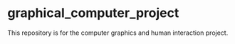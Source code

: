 # graphical_computer_project
This repository is for the computer graphics and human interaction project.

